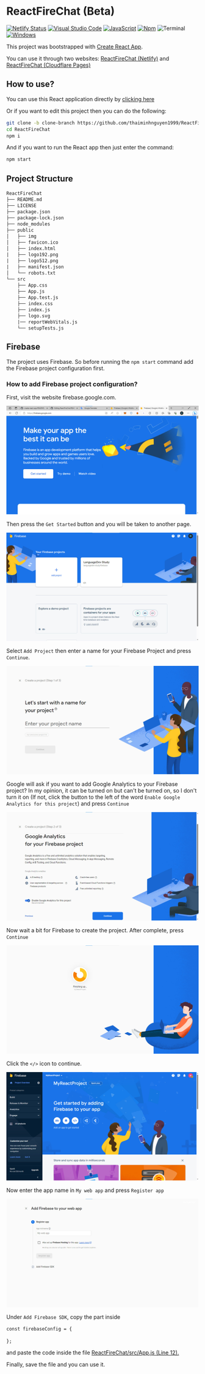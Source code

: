 # ReactFireChat (Beta)

[![Netlify Status](https://api.netlify.com/api/v1/badges/9a181807-27ec-4c35-947c-f5966b7c7f04/deploy-status)](https://app.netlify.com/sites/reactfirechat-test/deploys) [![Visual Studio Code](https://img.shields.io/badge/--007ACC?logo=visual%20studio%20code&logoColor=ffffff)](https://code.visualstudio.com/) [![JavaScript](https://img.shields.io/badge/--F7DF1E?logo=javascript&logoColor=000)](https://www.javascript.com/) [![Npm](https://badgen.net/badge/icon/npm?icon=npm&label)](https://https://npmjs.com/) ![Terminal](https://badgen.net/badge/icon/terminal?icon=terminal&label) [![Windows](https://badgen.net/badge/icon/windows?icon=windows&label)](https://microsoft.com/windows/)

This project was bootstrapped with [Create React App](https://github.com/facebook/create-react-app).

You can use it through two websites: [ReactFireChat (Netlify)](reactfirechat-test.netlify.app) and [ReactFireChat (Cloudflare Pages)](reactfirechat.pages.dev)

## How to use?

You can use this React application directly by [clicking here](https://reactfirechat-test.netlify.app)

Or if you want to edit this project then you can do the following:

```sh
git clone -b clone-branch https://github.com/thaiminhnguyen1999/ReactFireChat
cd ReactFireChat
npm i
```

And if you want to run the React app then just enter the command:

```sh
npm start
```

## Project Structure

```
ReactFireChat
├── README.md
├── LICENSE
├── package.json
├── package-lock.json
├── node_modules
├── public
│   ├── img
│   ├── favicon.ico
│   ├── index.html
|   ├── logo192.png
|   ├── logo512.png
|   ├── manifest.json
│   └── robots.txt
└── src
    ├── App.css
    ├── App.js
    ├── App.test.js
    ├── index.css
    ├── index.js
    ├── logo.svg
    |── reportWebVitals.js
    └── setupTests.js
```

## Firebase
The project uses Firebase. So before running the `npm start` command add the Firebase project configuration first.

### How to add Firebase project configuration?

First, visit the website firebase.google.com.

<img src='./public/img/z4625828859374_8978935b2bc94bcf322a74c1c547b9a1.jpg'>

Then press the `Get Started` button and you will be taken to another page.

<img src='./public/img/z4625857464480_cc3f9d98a28b99933279d0e87c58b6e1.jpg'>

Select `Add Project` then enter a name for your Firebase Project and press `Continue`.

<img src='./public/img/z4625857464718_73bd24b20c2a5df8c48fcd9d33b2ee4a.jpg'>

Google will ask if you want to add Google Analytics to your Firebase project? In my opinion, it can be turned on but can't be turned on, so I don't turn it on (If not, click the button to the left of the word `Enable Google Analytics for this project`) and press `Continue`

<img src='./public/img/z4625857464471_e625629e54bfbb19097d78f4106dc0a2.jpg'>

Now wait a bit for Firebase to create the project. After complete, press `Continue`

<img src='./public/img/z4625857422840_2b44c5230885b680a538d81da55c7412.jpg'>

Click the `</>` icon to continue.

<img src='./public/img/z4625857421759_f4bafc08f5f75baa2bbc4d3b28aef495.jpg'>

Now enter the app name in `My web app` and press `Register app`

<img src='./public/img/z4625857366807_13fb34a247ef5db97457b46d889eb9ef.jpg'>

Under `Add Firebase SDK`, copy the part inside 
```
const firebaseConfig = {
  
};
```
and paste the code inside the file [ReactFireChat/src/App.js (Line 12).](https://github.com/thaiminhnguyen1999/ReactFireChat/blob/clone-branch/src/App.js)

Finally, save the file and you can use it.
